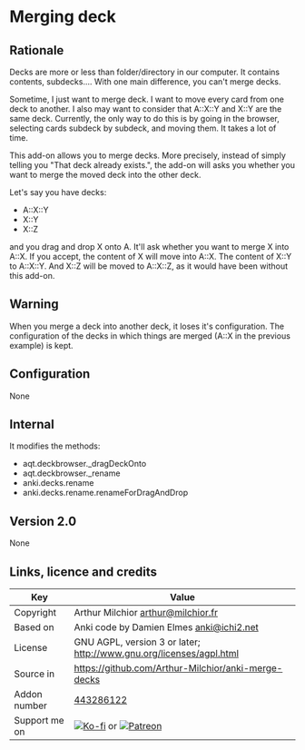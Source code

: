 # Merging deck
## Rationale
Decks are more or less than folder/directory in our computer. It
contains contents, subdecks.... With one main difference, you can't
merge decks. 

Sometime, I just want to merge deck. I want to move every card from
one deck to another. I also may want to consider that A::X::Y and X::Y
are the same deck. Currently, the only way to do this is by going in
the browser, selecting cards subdeck by subdeck, and moving them. It
takes a lot of time.

This add-on allows you to merge decks. More precisely, instead of
simply telling you "That deck already exists.", the add-on will asks
you whether you want to merge the moved deck into the other deck.

Let's say you have decks:
* A::X::Y
* X::Y
* X::Z

and you drag and drop X onto A.
It'll ask whether you want to merge X into A::X. If you accept, the
content of X will move into A::X. The content of X::Y to A::X::Y. And
X::Z will be moved to A::X::Z, as it would have been without this
add-on.

## Warning
When you merge a deck into another deck, it loses it's
configuration. The configuration of the decks in which things are
merged (A::X in the previous example) is kept.

## Configuration
None

## Internal
It modifies the methods:
* aqt.deckbrowser._dragDeckOnto
* aqt.deckbrowser._rename
* anki.decks.rename
* anki.decks.rename.renameForDragAndDrop

## Version 2.0
None

## Links, licence and credits

Key         |Value
------------|-------------------------------------------------------------------
Copyright   | Arthur Milchior <arthur@milchior.fr>
Based on    | Anki code by Damien Elmes <anki@ichi2.net>
License     | GNU AGPL, version 3 or later; http://www.gnu.org/licenses/agpl.html
Source in   | https://github.com/Arthur-Milchior/anki-merge-decks
Addon number| [443286122](https://ankiweb.net/shared/info/443286122)
Support me on| [![Ko-fi](https://ko-fi.com/img/Kofi_Logo_Blue.svg)](Ko-fi.com/arthurmilchior) or [![Patreon](http://www.milchior.fr/patreon.png)](https://www.patreon.com/bePatron?u=146206)

